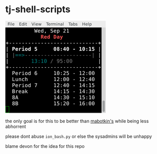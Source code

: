 # tj-shell-scripts

![screenshot of schedule.py](schedule_screenshot.png)

the only goal is for this to be better than [mabotkin's](https://github.com/mabotkin/schedule) while being less abhorrent

please dont abuse `ion_bash.py` or else the sysadmins will be unhappy

blame devon for the idea for this repo
